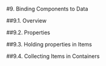 #9. Binding Components to Data

##9.1. Overview

##9.2. Properties

##9.3. Holding properties in Items

##9.4. Collecting Items in Containers
